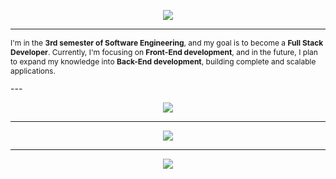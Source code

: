 
<p align="center">
<img src="https://readme-typing-svg.herokuapp.com/?size=30&color=1E90FF&center=true&vCenter=true&width=600&height=50&lines=Hi!+I'm+Vanessa&duration=1500&colors=1E90FF,00BFFF,0000FF,4169E1,4682B4" />
</p>

---
<p style="font-size: 12px;">
I'm in the <strong>3rd semester of Software Engineering</strong>, and my goal is to become a <strong>Full Stack Developer</strong>. Currently, I'm focusing on <strong>Front-End development</strong>, and in the future, I plan to expand my knowledge into <strong>Back-End development</strong>, building complete and scalable applications.
</p>
---
<p align="center">
  <img src="https://skillicons.dev/icons?i=html,css,js,react,tailwind,cpp,linux" />
</p>

---

<p align="center">
  <img src="https://github-readme-stats.vercel.app/api/top-langs/?username=codebynessa&layout=compact&theme=radical" />
</p>

---
<p align="center">
  <a href="https://linkedin.com/in/vanessa-f-ferreira">
    <img src="https://img.shields.io/badge/-LinkedIn-0e76a8?style=for-the-badge&logo=linkedin&logoColor=white">
  </a>
</p>
